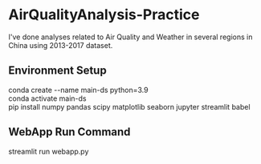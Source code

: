 # AirQualityAnalysis-Practice
I've done analyses related to Air Quality and Weather in several regions in China using 2013-2017 dataset.

## Environment Setup 
conda create --name main-ds python=3.9  
conda activate main-ds  
pip install numpy pandas scipy matplotlib seaborn jupyter streamlit babel

## WebApp Run Command
streamlit run webapp.py
